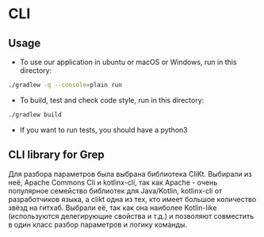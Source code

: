 # CLI

## Usage

* To use our application in ubuntu or macOS or Windows, run in this directory:
```bash
./gradlew -q --console=plain run
```

* To build, test and check code style, run in this directory:
```bash
./gradlew build
```

* If you want to run tests, you should have a python3

## CLI library for Grep
Для разбора параметров была выбрана библиотека CliKt. Выбирали из неё, Apache Commons Cli и kotlinx-cli, так как Apache - очень популярное семейство библиотек для Java/Kotlin, kotlinx-cli от разработчиков языка, а clikt одна из тех, кто имеет большое количество звёзд на гитхаб. Выбрали её, так как она наиболее Kotlin-like (используются делегирующие свойства и т.д.) и позволяют совместить в один класс разбор параметров и логику команды.

